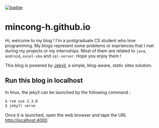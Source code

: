 [![badge][2]][3]

# mincong-h.github.io

Hi, welcome to my blog ! I'm a postgraduate CS student who love programming. My blogs represent some problems or 
expriences that I met during my projects or my internships. Most of them are related to `java`, `android`, `excel-vba` 
and `sql-server`. Hope you enjoy them ! 

This blog is powered by [Jekyll][1], a simple, blog-aware, static sites solution.

## Run this blog in localhost

In linux, the jekyll can be launched by the following command :

```sh
$ rvm use 2.3.0
$ jekyll serve
```

Once it is launched, open the web browser and tape the URL <http://localhost:4000>

[1]: https://jekyllrb.com/
[2]: https://img.shields.io/badge/build-passing-brightgreen.svg
[3]: http://mincong-h.github.io
